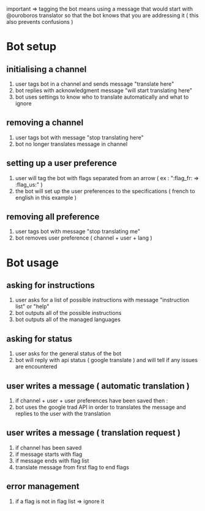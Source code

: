 
important => tagging the bot means using a message that would start with @ouroboros translator so that the bot knows that you are addressing it ( this also prevents confusions )

# Bot setup

## initialising a channel

1) user tags bot in a channel and sends message "translate here"
2) bot replies with acknowledgment message "will start translating here"
3) bot uses settings to know who to translate automatically and what to ignore

## removing a channel

1) user tags bot with message "stop translating here"
2) bot no longer translates message in channel

## setting up a user preference

1) user will tag the bot with flags separated from an arrow ( ex : ":flag_fr: => :flag_us:" )
2) the bot will set up the user preferences to the specifications ( french to english in this example )

## removing all preference

1) user tags bot with message "stop translating me"
2) bot removes user preference ( channel + user + lang )

# Bot usage

## asking for instructions

1) user asks for a list of possible instructions with message "instruction list" or "help"
2) bot outputs all of the possible instructions
3) bot outputs all of the managed languages

## asking for status

1) user asks for the general status of the bot
2) bot will reply with api status ( google translate ) and will tell if any issues are encountered

## user writes a message ( automatic translation )

1) if channel + user + user preferences have been saved then :
2) bot uses the google trad API in order to translates the message and replies to the user with the translation

## user writes a message ( translation request )

1) if channel has been saved
2) if message starts with flag
3) if message ends with flag list
4) translate message from first flag to end flags

## error management

1) if a flag is not in flag list => ignore it
